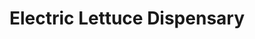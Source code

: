 ---
title: "Electric Lettuce Dispensary"
url: /portland/electric-lettuce-dispensary/
shop: cannabis
---